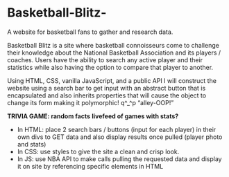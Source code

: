 # Basketball-Blitz-
A website for basketball fans to gather and research data.


Basketball Blitz is a site where basketball connoisseurs come to challenge their knowledge  about the National Basketball Association and its players / coaches.  Users have the ability to search any active player and their statistics while also having the option to compare that player to another. 

Using HTML, CSS, vanilla JavaScript, and a public API I will construct the website using a search bar to get input with an abstract button that is encapsulated and also inherits properties that will cause the object to change its form making it polymorphic! q^_^p “alley-OOP!”

**TRIVIA GAME: random facts**
**livefeed of games with stats?**

- In HTML: place 2 search bars / buttons (input for each player) in their own divs to GET data and also display results once pulled (player photo and stats)
- In CSS: use styles to give the site a clean and crisp look. 
- In JS: use NBA API to make calls pulling the requested data and display it on site by referencing specific elements in HTML
